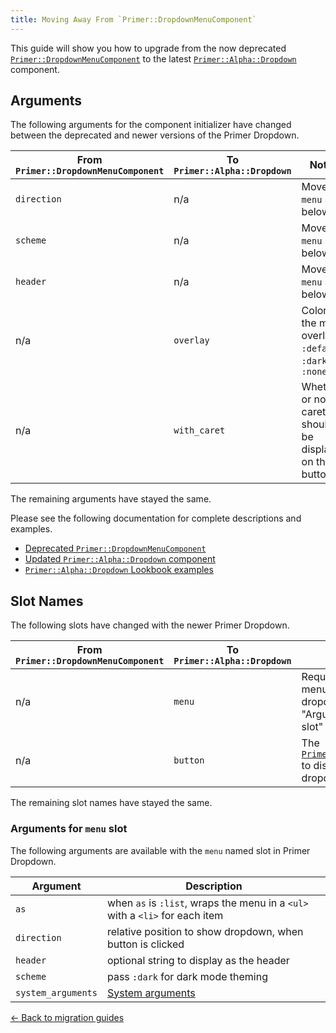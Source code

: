 ```yaml
---
title: Moving Away From `Primer::DropdownMenuComponent`
---
```


This guide will show you how to upgrade from the now deprecated
[`Primer::DropdownMenuComponent`](https://primer.style/view-components/components/dropdownmenu)
to the latest [`Primer::Alpha::Dropdown`](https://primer.style/view-components/components/alpha/dropdown)
component.

## Arguments

The following arguments for the component initializer have changed between the deprecated and newer versions
of the Primer Dropdown.

| From `Primer::DropdownMenuComponent` | To `Primer::Alpha::Dropdown` | Notes |
|--------------------------------------|------------------------------|-------|
| `direction` | n/a          | Moved to `menu` slot, below                                |
| `scheme`    | n/a          | Moved to `menu` slot, below                                |
| `header`    | n/a          | Moved to `menu` slot, below                                |
| n/a         | `overlay`    | Color of the menu overlay: `:default`, `:dark`, or `:none` |
| n/a         | `with_caret` | Whether or not a caret should be displayed on the button   |

The remaining arguments have stayed the same.

Please see the following documentation for complete descriptions and examples.

* [Deprecated `Primer::DropdownMenuComponent`](https://primer.style/view-components/components/dropdownmenu)
* [Updated `Primer::Alpha::Dropdown` component](https://primer.style/view-components/components/alpha/dropdown)
* [`Primer::Alpha::Dropdown` Lookbook examples](https://primer.style/view-components/lookbook/inspect/primer/alpha/dropdown/default)

## Slot Names

The following slots have changed with the newer Primer Dropdown.

| From `Primer::DropdownMenuComponent` | To `Primer::Alpha::Dropdown` | Notes |
|--------------------------------------|------------------------------|-------|
| n/a | `menu`   | Required context menu for the dropdown. See the "Arguments for `menu` slot" section, below |
| n/a | `button` | The [`Primer::Beta::Button`](https://primer.style/view-components/components/beta/button) to display for the dropdown action |

The remaining slot names have stayed the same.

### Arguments for `menu` slot

The following arguments are available with the `menu` named slot in Primer Dropdown.

| Argument    | Description |
|-------------|-------------|
| `as`               | when `as` is `:list`, wraps the menu in a `<ul>` with a `<li>` for each item |
| `direction`        | relative position to show dropdown, when button is clicked                   |
| `header`           | optional string to display as the header                                     |
| `scheme`           | pass `:dark` for dark mode theming                                           |
| `system_arguments` | [System arguments](https://primer.style/view-components/system-arguments)    |

[&larr; Back to migration guides](https://primer.style/view-components/migration)
